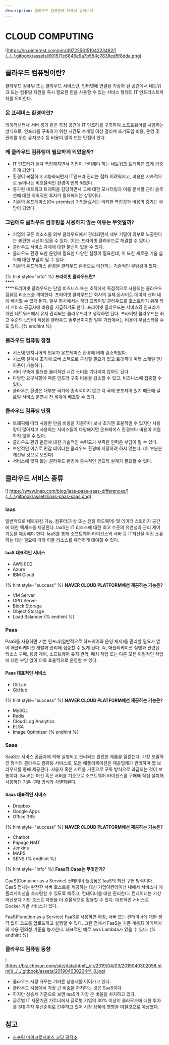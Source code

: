 ```yaml
---
description: 클라우드 컴퓨팅에 대해서 알아보자
---
```


# CLOUD COMPUTING

![https://in.pinterest.com/pin/497225615104223482/](../../.gitbook/assets/691571c6646e9a7b554c7838ed5f8dda.png)

## 클라우드 컴퓨팅이란?

클라우드 컴퓨팅 또는 클라우드 서비스란, 인터넷에 연결된 가상화 된 공간에서 네트워크 또는 컴퓨팅 자원을 즉시 필요한 만큼 사용할 수 있는 서비스 형태의 IT 인프라스트럭처를 의미한다.

### 온 프레미스 환경이란?

데이터센터나 서버 룸과 같은 특정 공간에 IT 인프라를 구축하여 소프트웨어를 사용하는 방식으로, 인프라를 구축하기 위한 시간도 수개월 이상 걸리며 초기도입 비용, 운영 및 관리를 위한 유지보수 등 비용이 많이 드는 단점이 있다.

### 왜 클라우드 컴퓨팅이 필요하게 되었을까?

* IT 인프라가 점차 복잡해지면서 기업이 관리해야 하는 네트워크 트래픽은 크게 급증하게 되었다.
* 환경이 복잡하고 지능화되면서 IT인프라 관리는 점차 어려워지고, 비용은 지속적으로 늘어나는 비효율적인 환경이 반복 되었다.
* 증가된 네트워크 트래픽을 감당하면서 그에 대한 모니터링과 이를 분석할 관리 솔루션에 대한 지속적인 투자가 필요해지는 상황이다.
* 기존의 온프레미스(On-premise) 기업들로서는 이러한 복잡성과 비용의 증가는 부담이 되었다.

### 그럼에도 클라우드 컴퓨팅을 사용하지 않는 이유는 무엇일까?

* 기업의 모든 리소스를 외부 클라우드에서 관리되면서 내부 기밀이 외부로 노출된다는 불편한 시선이 있을 수 있다. (이는 프라이빗 클라우드로 해결할 수 있다.)
* 클라우드 서비스 자체에 대한 불신이 있을 수 있다.
* 클라우드 환경 또한 운영에 필요한 다양한 설정이 필요한데, 이 또한 새로운 기술 습득에 대한 부담이 될 수 있다.
* 기존의 온프레미스 환경을 클라우드 환경으로 이전하는 기술적인 부담감이 있다.

{% hint style="info" %}
**프라이빗 클라우드란?**\
****\
****프라이빗 클라우드는 단일 비즈니스 또는 조직에서 독점적으로 사용되는 클라우드 컴퓨팅 리소스를 의미한다. 프라이빗 클라우드는 회사의 실제 온사이트 데이터 센터 내에 배치할 수 있게 된다. 일부 회사에서는 해당 프라이빗 클라우드를 호스트하기 위해 타사 서비스 공급자에 비용을 지급하기도 한다. 프라이빗 클라우드는 서비스와 인프라가 개인 네트워크에서 유지 관리되는 클라우드라고 생각하면 된다. 프라이빗 클라우드는 최고 수준의 보안이 적용된 클라우드 솔루션이지만 일부 기업에서는 비용이 부담스러울 수도 있다.
{% endhint %}

### 클라우드 컴퓨팅 장점

* 시스템 엔지니어의 업무가 온프레미스 환경에 비해 감소되었다.
* 시스템 설계시 초기에 오버 스펙으로 구성할 필요가 없고 트래픽에 따라 스케일 인/아웃이 가능하다.
* 서버 구축에 필요한 물리적인 시간 소비를 기다리지 않아도 된다.
* 다양한 요구사항에 따른 인프라 구축 비용을 감소할 수 있고, 비즈니스에 집중할 수 있다.
* 클라우드 환경은 대부분 국가에 종속적이지 않고 각 국에 분포되어 있기 때문에 글로벌 서비스 운영시 전 세계에 배포할 수 있다.

### 클라우드 컴퓨팅 단점

* 트래픽에 따라 사용한 만큼 비용을 지불하다 보니 초기엔 효율적일 수 있지만 사용량이 많아지고 사용하는 서비스들이 다양해지면 온프레미스 환경보다 비용이 저렴하지 않을 수 있다.
* 클라우드 환경 운영에 대한 기술적인 숙련도가 부족한 인력은 부담이 될 수 있다.
* 보안적인 이슈로 민감 데이터는 클라우드 환경에 저장하려 하지 않는다. (이 부분은 개선될 것으로 보인다)
* 서비스에 맞지 않는 클라우드 환경에 종속적인 인프라 설계가 필요할 수 있다.

## 클라우드 서비스 종류

![ ​https://www.inap.com/blog/iaas-paas-saas-differences/](../../.gitbook/assets/iaas-paas-saas.png)

### Iaas

일반적으로 네트워킹 기능, 컴퓨터(가상 또는 전용 하드웨어) 및 데이터 스토리지 공간에 대한 액세스를 제공한다. IaaS는 IT 리소스에 대한 최고 수준의 유연성과 관리 제어 기능을 제공해야 한다. IaaS를 통해 소프트웨어 라이선스와 서버 등 IT자산을 직접 소유하는 대신 필요에 따라 이들 리소스를 유연하게 대여할 수 있다.&#x20;

#### IaaS 대표적인 서비스

* AWS EC2
* Azure
* IBM Cloud

{% hint style="success" %}
**NAVER CLOUD PLATFORM에선 제공하는 기능은?**

* VM Server
* GPU Server
* Block Storage
* Object Storage
* Load Balancer
{% endhint %}

### Paas

PaaS를 사용하면 기본 인프라(일반적으로 하드웨어와 운영 체제)를 관리할 필요가 없어 애플리케이션 개발과 관리에 집중할 수 있게 된다. 즉, 애플리케이션 실행과 관련된 리소스 구매, 용량 계획, 소프트웨어 유지 관리, 패치 작업 또는 다른 모든 획일적인 작업에 대한 부담 없이 더욱 효율적으로 운영할 수 있다.

#### Paas 대표적인 서비스

* GitLab
* GitHub

{% hint style="success" %}
**NAVER CLOUD PLATFORM에선 제공하는 기능은?**

* MySQL
* Redis
* Cloud Log Analytics
* ELSA
* Image Optimizer
{% endhint %}

### Saas

SaaS는 서비스 공급자에 의해 실행되고 관리되는 완전한 제품을 일컫는다. 가장 포괄적인 형식의 클라우드 컴퓨팅 서비스로, 모든 애플리케이션은 제공업체가 관리하며 웹 브라우저를 통해 제공된다. 사용자 혹은 시트를 기준으로 구독 방식으로 과금되는 것이 보통이다. SaaS는 머신 혹은 서버를 기준으로 소프트웨어 라이센스를 구매해 직접 설치해 사용하던 기존 구매 방식과 차별화된다. &#x20;

#### Saas 대표적인 서비스

* Dropbox
* Google Apps
* Office 365

{% hint style="success" %}
**NAVER CLOUD PLATFORM에선 제공하는 기능은?**

* Chatbot
* Papago NMT
* Jenkins
* MAPS
* SENS
{% endhint %}

{% hint style="info" %}
**Faas와 Caas는 무엇인가?**\
\
CaaS(Container as a Service) 컨테이너 플랫폼은 IaaS의 최신 구현 방식이다. CaaS 업체는 완전한 서버 호스트를 제공하는 대신 기업이컨테이너 내에서 서비스나 애플리케이션을 호스팅할 수 있도록 해주고, 컨테이너를 대신 관리한다. 컨테이너는 가상머신보다 기반 호스트 자원을 더 효율적으로 활용할 수 있다. 대표적인 서비스로 Docker 기반 서비스가 있다.

FaaS(Function as a Service) FaaS를 사용하면 확장, 서버 또는 컨테이너에 대한 생각 없이 코드를 업로드하고 실행할 수 있다. 그런 점에서 FaaS는 기존 계층화 아키텍처의 사용 편의성 기준을 능가한다. 대표적인 예로 aws Lambda가 있을 수 있다.
{% endhint %}

### 클라우드 컴퓨팅 동향

![https://biz.chosun.com/site/data/html\_dir/2019/04/03/2019040302058.html](../../.gitbook/assets/2019040302044\_0.jpg)

* 클라우드 시장 규모는 가파른 상승세를 이어가고 있다.
* 클라우드 시장에서 가장 큰 비중을 차지하는 것은 SaaS이다.
* 하지만 상승세 기준으로 보면 IaaS가 가장 큰 비율을 차지하고 있다.
* 글로벌 IT 자문기관 가트너에서 글로벌 기업의 30% 이상이 클라우드에 대한 투자를 3대 투자 우선순위로 간주하고 있어 시장 상품에 영향을 미칠것으로 예상했다.

## 참고

* [스프링 마이크로서비스 코딩 공작소](http://www.yes24.com/Product/Goods/67473377)
